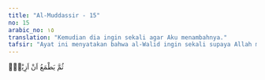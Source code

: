 ```yaml
---
title: "Al-Muddassir - 15"
no: 15
arabic_no: ١٥
translation: "Kemudian dia ingin sekali agar Aku menambahnya."
tafsir: "Ayat ini menyatakan bahwa al-Walid ingin sekali supaya Allah menambah kekayaannya, walaupun sudah demikian kaya dalam segala-galanya. Dia masih mengharapkan tambahan dari apa yang sudah ada. Begitulah watak manusia yang tidak kenal puas, tidak pernah terbatas angan-angan dan keinginannya. Watak ini akan selalu muncul sepanjang zaman. Rasulullah saw telah memperingatkan dalam sabdanya yang berbunyi:\n\nAndaikata anak Adam (manusia) mempunyai satu lembah dari harta, pastilah ia menginginkan yang kedua dan jika ia memiliki dua lembah, pastilah ia menginginkan yang ketiga. (Riwayat al-Bukhari, Muslim, at-Tirmidhi, dan Ahmad dari Anas)\n\nDalam hadis lain, Rasulullah bersabda: Ø¹Ø¨Ù‘Ø§Ø³)\n\nDua orang yang banyak makan yang tidak pernah kenyang (yakni) penuntut ilmu dan pencari harta benda. (Riwayat ad-Darimi dari Ibnu 'Abbas). \n\nKesombongan al-Walid memang keterlaluan sekali. Al-Qurthubi mengatakan bahwa al-hasan dan lainnya berkata, \"Al-Walid pernah melontarkan ucapan:\n\nKalau memang Muhammad itu seorang yang benar, tentulah surga itu tidak diciptakan melainkan untuk saya. (Riwayat al-Qurthubi dan al-Alusi)"
---
```

ثُمَّ يَطْمَعُ اَنْ اَزِيْدَۙ    